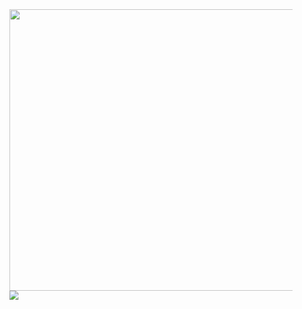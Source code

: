 <!---
mirr-1002/mirr-1002 is a ✨ special ✨ repository because its `README.md` (this file) appears on your GitHub profile.
You can click the Preview link to take a look at your changes.
--->


<a href="https://github.com/devxb/gitanimals">
  <img
    src="https://render.gitanimals.org/lines/mirr-1002?pet-id=590141970791975341"
    width="1000"
    height="500"
  />
</a>

  <a href="https://github.com/devxb/gitanimals">
  <img src="https://render.gitanimals.org/farms/{mirr-1002}"/>
</a>
